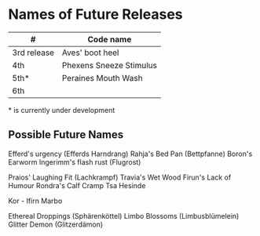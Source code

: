 # Names of Future Releases

| # | Code name |
|---|-|
| 3rd release | Aves' boot heel |
| 4th         | Phexens Sneeze Stimulus |
| 5th*        | Peraines Mouth Wash |
| 6th         |  |

\* is currently under development


## Possible Future Names

Efferd's urgency (Efferds Harndrang)
Rahja's Bed Pan (Bettpfanne)
Boron's Earworm
Ingerimm's flash rust (Flugrost)

Praios' Laughing Fit (Lachkrampf)
Travia's Wet Wood
Firun's Lack of Humour
Rondra's Calf Cramp
Tsa
Hesinde

Kor - 
Ifirn
Marbo

Ethereal Droppings (Sphärenköttel)
Limbo Blossoms (Limbusblümelein)
Glitter Demon (Glitzerdämon)


